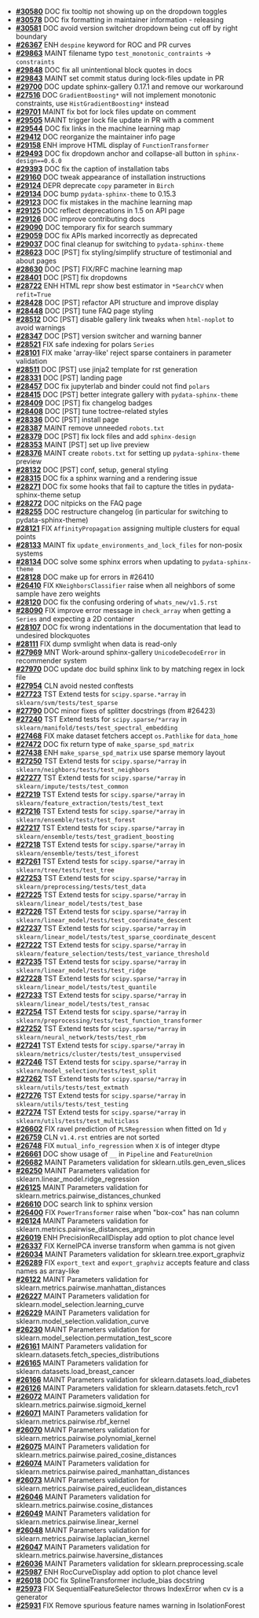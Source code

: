 - **[#30580](https://github.com/scikit-learn/scikit-learn/pull/30580)** DOC fix tooltip not showing up on the dropdown toggles
- **[#30578](https://github.com/scikit-learn/scikit-learn/pull/30578)** DOC fix formatting in maintainer information - releasing
- **[#30581](https://github.com/scikit-learn/scikit-learn/pull/30581)** DOC avoid version switcher dropdown being cut off by right boundary
- **[#26367](https://github.com/scikit-learn/scikit-learn/pull/26367)** ENH `despine` keyword for ROC and PR curves
- **[#29863](https://github.com/scikit-learn/scikit-learn/pull/29863)** MAINT filename typo `test_monotonic_contraints` -> `constraints`
- **[#29848](https://github.com/scikit-learn/scikit-learn/pull/29848)** DOC fix all unintentional block quotes in docs
- **[#29843](https://github.com/scikit-learn/scikit-learn/pull/29843)** MAINT set commit status during lock-files update in PR
- **[#29700](https://github.com/scikit-learn/scikit-learn/pull/29700)** DOC update sphinx-gallery 0.17.1 and remove our workaround
- **[#27516](https://github.com/scikit-learn/scikit-learn/pull/27516)** DOC `GradientBoosting*` will not implement monotonic constraints, use `HistGradientBoosting*` instead
- **[#29701](https://github.com/scikit-learn/scikit-learn/pull/29701)** MAINT fix bot for lock files update on comment
- **[#29505](https://github.com/scikit-learn/scikit-learn/pull/29505)** MAINT trigger lock file update in PR with a comment
- **[#29544](https://github.com/scikit-learn/scikit-learn/pull/29544)** DOC fix links in the machine learning map
- **[#29412](https://github.com/scikit-learn/scikit-learn/pull/29412)** DOC reorganize the maintainer info page
- **[#29158](https://github.com/scikit-learn/scikit-learn/pull/29158)** ENH improve HTML display of `FunctionTransformer`
- **[#29493](https://github.com/scikit-learn/scikit-learn/pull/29493)** DOC fix dropdown anchor and collapse-all button in `sphinx-design==0.6.0`
- **[#29393](https://github.com/scikit-learn/scikit-learn/pull/29393)** DOC fix the caption of installation tabs
- **[#29160](https://github.com/scikit-learn/scikit-learn/pull/29160)** DOC tweak appearance of installation instructions
- **[#29124](https://github.com/scikit-learn/scikit-learn/pull/29124)** DEPR deprecate `copy` parameter in `Birch`
- **[#29134](https://github.com/scikit-learn/scikit-learn/pull/29134)** DOC bump `pydata-sphinx-theme` to 0.15.3
- **[#29123](https://github.com/scikit-learn/scikit-learn/pull/29123)** DOC fix mistakes in the machine learning map
- **[#29125](https://github.com/scikit-learn/scikit-learn/pull/29125)** DOC reflect deprecations in 1.5 on API page
- **[#29126](https://github.com/scikit-learn/scikit-learn/pull/29126)** DOC improve contributing docs
- **[#29090](https://github.com/scikit-learn/scikit-learn/pull/29090)** DOC temporary fix for search summary
- **[#29059](https://github.com/scikit-learn/scikit-learn/pull/29059)** DOC fix APIs marked incorrectly as deprecated
- **[#29037](https://github.com/scikit-learn/scikit-learn/pull/29037)** DOC final cleanup for switching to `pydata-sphinx-theme`
- **[#28623](https://github.com/scikit-learn/scikit-learn/pull/28623)** DOC [PST] fix styling/simplify structure of testimonial and about pages
- **[#28630](https://github.com/scikit-learn/scikit-learn/pull/28630)** DOC [PST] FIX/RFC machine learning map
- **[#28401](https://github.com/scikit-learn/scikit-learn/pull/28401)** DOC [PST] fix dropdowns
- **[#28722](https://github.com/scikit-learn/scikit-learn/pull/28722)** ENH HTML repr show best estimator in `*SearchCV` when `refit=True`
- **[#28428](https://github.com/scikit-learn/scikit-learn/pull/28428)** DOC [PST] refactor API structure and improve display
- **[#28448](https://github.com/scikit-learn/scikit-learn/pull/28448)** DOC [PST] tune FAQ page styling
- **[#28512](https://github.com/scikit-learn/scikit-learn/pull/28512)** DOC [PST] disable gallery link tweaks when `html-noplot` to avoid warnings
- **[#28347](https://github.com/scikit-learn/scikit-learn/pull/28347)** DOC [PST] version switcher and warning banner
- **[#28521](https://github.com/scikit-learn/scikit-learn/pull/28521)** FIX safe indexing for polars `Series`
- **[#28101](https://github.com/scikit-learn/scikit-learn/pull/28101)** FIX make 'array-like' reject sparse containers in parameter validation
- **[#28511](https://github.com/scikit-learn/scikit-learn/pull/28511)** DOC [PST] use jinja2 template for rst generation
- **[#28331](https://github.com/scikit-learn/scikit-learn/pull/28331)** DOC [PST] landing page
- **[#28457](https://github.com/scikit-learn/scikit-learn/pull/28457)** DOC fix jupyterlab and binder could not find `polars`
- **[#28415](https://github.com/scikit-learn/scikit-learn/pull/28415)** DOC [PST] better integrate gallery with `pydata-sphinx-theme`
- **[#28409](https://github.com/scikit-learn/scikit-learn/pull/28409)** DOC [PST] fix changelog badges
- **[#28408](https://github.com/scikit-learn/scikit-learn/pull/28408)** DOC [PST] tune toctree-related styles
- **[#28336](https://github.com/scikit-learn/scikit-learn/pull/28336)** DOC [PST] install page
- **[#28387](https://github.com/scikit-learn/scikit-learn/pull/28387)** MAINT remove unneeded `robots.txt`
- **[#28379](https://github.com/scikit-learn/scikit-learn/pull/28379)** DOC [PST] fix lock files and add `sphinx-design`
- **[#28353](https://github.com/scikit-learn/scikit-learn/pull/28353)** MAINT [PST] set up live preview
- **[#28376](https://github.com/scikit-learn/scikit-learn/pull/28376)** MAINT create `robots.txt` for setting up `pydata-sphinx-theme` preview
- **[#28132](https://github.com/scikit-learn/scikit-learn/pull/28132)** DOC [PST] conf, setup, general styling
- **[#28315](https://github.com/scikit-learn/scikit-learn/pull/28315)** DOC fix a sphinx warning and a rendering issue
- **[#28271](https://github.com/scikit-learn/scikit-learn/pull/28271)** DOC fix some hooks that fail to capture the titles in pydata-sphinx-theme setup
- **[#28272](https://github.com/scikit-learn/scikit-learn/pull/28272)** DOC nitpicks on the FAQ page
- **[#28255](https://github.com/scikit-learn/scikit-learn/pull/28255)** DOC restructure changelog (in particular for switching to pydata-sphinx-theme)
- **[#28121](https://github.com/scikit-learn/scikit-learn/pull/28121)** FIX `AffinityPropagation` assigning multiple clusters for equal points
- **[#28133](https://github.com/scikit-learn/scikit-learn/pull/28133)** MAINT fix `update_environments_and_lock_files` for non-posix systems
- **[#28134](https://github.com/scikit-learn/scikit-learn/pull/28134)** DOC solve some sphinx errors when updating to `pydata-sphinx-theme`
- **[#28128](https://github.com/scikit-learn/scikit-learn/pull/28128)** DOC make up for errors in #26410
- **[#26410](https://github.com/scikit-learn/scikit-learn/pull/26410)** FIX `KNeighborsClassifier` raise when all neighbors of some sample have zero weights
- **[#28120](https://github.com/scikit-learn/scikit-learn/pull/28120)** DOC fix the confusing ordering of `whats_new/v1.5.rst`
- **[#28090](https://github.com/scikit-learn/scikit-learn/pull/28090)** FIX improve error message in `check_array` when getting a `Series` and expecting a 2D container
- **[#28107](https://github.com/scikit-learn/scikit-learn/pull/28107)** DOC fix wrong indentations in the documentation that lead to undesired blockquotes
- **[#28111](https://github.com/scikit-learn/scikit-learn/pull/28111)** FIX dump svmlight when data is read-only
- **[#27969](https://github.com/scikit-learn/scikit-learn/pull/27969)** MNT Work-around sphinx-gallery `UnicodeDecodeError` in recommender system
- **[#27970](https://github.com/scikit-learn/scikit-learn/pull/27970)** DOC update doc build sphinx link to by matching regex in lock file
- **[#27954](https://github.com/scikit-learn/scikit-learn/pull/27954)** CLN avoid nested conftests
- **[#27723](https://github.com/scikit-learn/scikit-learn/pull/27723)** TST Extend tests for `scipy.sparse.*array` in `sklearn/svm/tests/test_sparse`
- **[#27790](https://github.com/scikit-learn/scikit-learn/pull/27790)** DOC minor fixes of splitter docstrings (from #26423)
- **[#27240](https://github.com/scikit-learn/scikit-learn/pull/27240)** TST Extend tests for `scipy.sparse/*array` in `sklearn/manifold/tests/test_spectral_embedding`
- **[#27468](https://github.com/scikit-learn/scikit-learn/pull/27468)** FIX make dataset fetchers accept `os.Pathlike` for `data_home`
- **[#27472](https://github.com/scikit-learn/scikit-learn/pull/27472)** DOC fix return type of `make_sparse_spd_matrix`
- **[#27438](https://github.com/scikit-learn/scikit-learn/pull/27438)** ENH `make_sparse_spd_matrix` use sparse memory layout
- **[#27250](https://github.com/scikit-learn/scikit-learn/pull/27250)** TST Extend tests for `scipy.sparse/*array` in `sklearn/neighbors/tests/test_neighbors`
- **[#27277](https://github.com/scikit-learn/scikit-learn/pull/27277)** TST Extend tests for `scipy.sparse/*array` in `sklearn/impute/tests/test_common`
- **[#27219](https://github.com/scikit-learn/scikit-learn/pull/27219)** TST Extend tests for `scipy.sparse/*array` in `sklearn/feature_extraction/tests/test_text`
- **[#27216](https://github.com/scikit-learn/scikit-learn/pull/27216)** TST Extend tests for `scipy.sparse/*array` in `sklearn/ensemble/tests/test_forest`
- **[#27217](https://github.com/scikit-learn/scikit-learn/pull/27217)** TST Extend tests for `scipy.sparse/*array` in `sklearn/ensemble/tests/test_gradient_boosting`
- **[#27218](https://github.com/scikit-learn/scikit-learn/pull/27218)** TST Extend tests for `scipy.sparse/*array` in `sklearn/ensemble/tests/test_iforest`
- **[#27261](https://github.com/scikit-learn/scikit-learn/pull/27261)** TST Extend tests for `scipy.sparse/*array` in `sklearn/tree/tests/test_tree`
- **[#27253](https://github.com/scikit-learn/scikit-learn/pull/27253)** TST Extend tests for `scipy.sparse/*array` in `sklearn/preprocessing/tests/test_data`
- **[#27225](https://github.com/scikit-learn/scikit-learn/pull/27225)** TST Extend tests for `scipy.sparse/*array` in `sklearn/linear_model/tests/test_base`
- **[#27226](https://github.com/scikit-learn/scikit-learn/pull/27226)** TST Extend tests for `scipy.sparse/*array` in `sklearn/linear_model/tests/test_coordinate_descent`
- **[#27237](https://github.com/scikit-learn/scikit-learn/pull/27237)** TST Extend tests for `scipy.sparse/*array` in `sklearn/linear_model/tests/test_sparse_coordinate_descent`
- **[#27222](https://github.com/scikit-learn/scikit-learn/pull/27222)** TST Extend tests for `scipy.sparse/*array` in `sklearn/feature_selection/tests/test_variance_threshold`
- **[#27235](https://github.com/scikit-learn/scikit-learn/pull/27235)** TST Extend tests for `scipy.sparse/*array` in `sklearn/linear_model/tests/test_ridge`
- **[#27228](https://github.com/scikit-learn/scikit-learn/pull/27228)** TST Extend tests for `scipy.sparse/*array` in `sklearn/linear_model/tests/test_quantile`
- **[#27233](https://github.com/scikit-learn/scikit-learn/pull/27233)** TST Extend tests for `scipy.sparse/*array` in `sklearn/linear_model/tests/test_ransac`
- **[#27254](https://github.com/scikit-learn/scikit-learn/pull/27254)** TST Extend tests for `scipy.sparse/*array` in `sklearn/preprocessing/tests/test_function_transformer`
- **[#27252](https://github.com/scikit-learn/scikit-learn/pull/27252)** TST Extend tests for `scipy.sparse/*array` in `sklearn/neural_network/tests/test_rbm`
- **[#27241](https://github.com/scikit-learn/scikit-learn/pull/27241)** TST Extend tests for `scipy.sparse/*array` in `sklearn/metrics/cluster/tests/test_unsupervised`
- **[#27246](https://github.com/scikit-learn/scikit-learn/pull/27246)** TST Extend tests for `scipy.sparse/*array` in `sklearn/model_selection/tests/test_split`
- **[#27262](https://github.com/scikit-learn/scikit-learn/pull/27262)** TST Extend tests for `scipy.sparse/*array` in `sklearn/utils/tests/test_extmath`
- **[#27276](https://github.com/scikit-learn/scikit-learn/pull/27276)** TST Extend tests for `scipy.sparse/*array` in `sklearn/utils/tests/test_testing`
- **[#27274](https://github.com/scikit-learn/scikit-learn/pull/27274)** TST Extend tests for `scipy.sparse/*array` in `sklearn/utils/tests/test_multiclass`
- **[#26602](https://github.com/scikit-learn/scikit-learn/pull/26602)** FIX ravel prediction of `PLSRegression` when fitted on 1d `y`
- **[#26759](https://github.com/scikit-learn/scikit-learn/pull/26759)** CLN `v1.4.rst` entries are not sorted
- **[#26748](https://github.com/scikit-learn/scikit-learn/pull/26748)** FIX `mutual_info_regression` when `X` is of integer dtype
- **[#26661](https://github.com/scikit-learn/scikit-learn/pull/26661)** DOC show usage of `__` in `Pipeline` and `FeatureUnion`
- **[#26682](https://github.com/scikit-learn/scikit-learn/pull/26682)** MAINT Parameters validation for sklearn.utils.gen_even_slices
- **[#26250](https://github.com/scikit-learn/scikit-learn/pull/26250)** MAINT Parameters validation for sklearn.linear_model.ridge_regression
- **[#26125](https://github.com/scikit-learn/scikit-learn/pull/26125)** MAINT Parameters validation for sklearn.metrics.pairwise_distances_chunked
- **[#26610](https://github.com/scikit-learn/scikit-learn/pull/26610)** DOC search link to sphinx version
- **[#26400](https://github.com/scikit-learn/scikit-learn/pull/26400)** FIX `PowerTransformer` raise when "box-cox" has nan column
- **[#26124](https://github.com/scikit-learn/scikit-learn/pull/26124)** MAINT Parameters validation for sklearn.metrics.pairwise_distances_argmin
- **[#26019](https://github.com/scikit-learn/scikit-learn/pull/26019)** ENH PrecisionRecallDisplay add option to plot chance level
- **[#26337](https://github.com/scikit-learn/scikit-learn/pull/26337)** FIX KernelPCA inverse transform when gamma is not given
- **[#26034](https://github.com/scikit-learn/scikit-learn/pull/26034)** MAINT Parameters validation for sklearn.tree.export_graphviz
- **[#26289](https://github.com/scikit-learn/scikit-learn/pull/26289)** FIX `export_text` and `export_graphviz` accepts feature and class names as array-like
- **[#26122](https://github.com/scikit-learn/scikit-learn/pull/26122)** MAINT Parameters validation for sklearn.metrics.pairwise.manhattan_distances
- **[#26227](https://github.com/scikit-learn/scikit-learn/pull/26227)** MAINT Parameters validation for sklearn.model_selection.learning_curve
- **[#26229](https://github.com/scikit-learn/scikit-learn/pull/26229)** MAINT Parameters validation for sklearn.model_selection.validation_curve
- **[#26230](https://github.com/scikit-learn/scikit-learn/pull/26230)** MAINT Parameters validation for sklearn.model_selection.permutation_test_score
- **[#26161](https://github.com/scikit-learn/scikit-learn/pull/26161)** MAINT Parameters validation for sklearn.datasets.fetch_species_distributions
- **[#26165](https://github.com/scikit-learn/scikit-learn/pull/26165)** MAINT Parameters validation for sklearn.datasets.load_breast_cancer
- **[#26166](https://github.com/scikit-learn/scikit-learn/pull/26166)** MAINT Parameters validation for sklearn.datasets.load_diabetes
- **[#26126](https://github.com/scikit-learn/scikit-learn/pull/26126)** MAINT Parameters validation for sklearn.datasets.fetch_rcv1
- **[#26072](https://github.com/scikit-learn/scikit-learn/pull/26072)** MAINT Parameters validation for sklearn.metrics.pairwise.sigmoid_kernel
- **[#26071](https://github.com/scikit-learn/scikit-learn/pull/26071)** MAINT Parameters validation for sklearn.metrics.pairwise.rbf_kernel
- **[#26070](https://github.com/scikit-learn/scikit-learn/pull/26070)** MAINT Parameters validation for sklearn.metrics.pairwise.polynomial_kernel
- **[#26075](https://github.com/scikit-learn/scikit-learn/pull/26075)** MAINT Parameters validation for sklearn.metrics.pairwise.paired_cosine_distances
- **[#26074](https://github.com/scikit-learn/scikit-learn/pull/26074)** MAINT Parameters validation for sklearn.metrics.pairwise.paired_manhattan_distances
- **[#26073](https://github.com/scikit-learn/scikit-learn/pull/26073)** MAINT Parameters validation for sklearn.metrics.pairwise.paired_euclidean_distances
- **[#26046](https://github.com/scikit-learn/scikit-learn/pull/26046)** MAINT Parameters validation for sklearn.metrics.pairwise.cosine_distances
- **[#26049](https://github.com/scikit-learn/scikit-learn/pull/26049)** MAINT Parameters validation for sklearn.metrics.pairwise.linear_kernel
- **[#26048](https://github.com/scikit-learn/scikit-learn/pull/26048)** MAINT Parameters validation for sklearn.metrics.pairwise.laplacian_kernel
- **[#26047](https://github.com/scikit-learn/scikit-learn/pull/26047)** MAINT Parameters validation for sklearn.metrics.pairwise.haversine_distances
- **[#26036](https://github.com/scikit-learn/scikit-learn/pull/26036)** MAINT Parameters validation for sklearn.preprocessing.scale
- **[#25987](https://github.com/scikit-learn/scikit-learn/pull/25987)** ENH RocCurveDisplay add option to plot chance level
- **[#26018](https://github.com/scikit-learn/scikit-learn/pull/26018)** DOC fix SplineTransformer include_bias docstring
- **[#25973](https://github.com/scikit-learn/scikit-learn/pull/25973)** FIX SequentialFeatureSelector throws IndexError when cv is a generator
- **[#25931](https://github.com/scikit-learn/scikit-learn/pull/25931)** FIX Remove spurious feature names warning in IsolationForest
